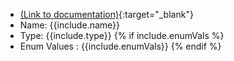 <!-- Skill -->
- [(Link to documentation)](https://help.webex.com/en-us/article/n5595zd/Webex-Contact-Center-Setup-and-Administration-Guide#Cisco_Generic_Topic.dita_886a3ba6-94ee-447c-bee7-fe4dc369131d){:target="\_blank"}
- Name: {{include.name}}
- Type: {{include.type}}
  {% if include.enumVals %}
- Enum Values : {{include.enumVals}} 
  {% endif %}